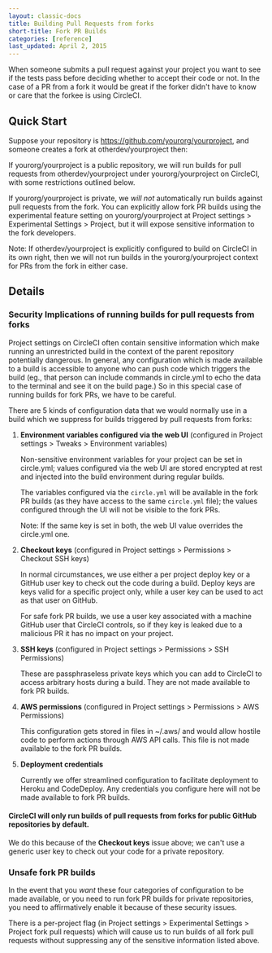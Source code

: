 ```yaml
---
layout: classic-docs
title: Building Pull Requests from forks
short-title: Fork PR Builds
categories: [reference]
last_updated: April 2, 2015
---
```


When someone submits a pull request against your project you want to see if the 
tests pass before deciding whether to accept their code or not. In the case of a PR from a fork
it would be great if the forker didn't have to know or care that the forkee is using CircleCI.

## Quick Start

Suppose your repository is https://github.com/yourorg/yourproject, and someone creates a fork at
otherdev/yourproject then:

If yourorg/yourproject is a public repository, we will run builds for pull requests 
from otherdev/yourproject under yourorg/yourproject on CircleCI, with some restrictions
outlined below.

If yourorg/yourproject is private, we *will not* automatically run builds against pull requests 
from the fork. You can explicitly allow fork PR builds using the experimental feature setting on 
yourorg/yourproject at Project settings > Experimental Settings > Project, but it will expose
sensitive information to the fork developers.

<span class='label label-info'>Note:</span> If otherdev/yourproject is explicitly configured to
build on CircleCI in its own right, then we will not run builds in the yourorg/yourproject context 
for PRs from the fork in either case.

## Details

### Security Implications of running builds for pull requests from forks

Project settings on CircleCI often
contain sensitive information which make running an unrestricted build in the context of the parent 
repository potentially dangerous. In general, any configuration which is made available to a build 
is accessible to anyone who can push code which triggers the build (eg., that person can 
include commands in circle.yml to echo the data to the terminal and see it on the build page.) 
So in this special case of running builds for fork PRs, we have to be careful.

There are 5 kinds of configuration data that we would normally use in a build which we suppress
for builds triggered by pull requests from forks:

1. **Environment variables configured via the web UI**
   (configured in Project settings > Tweaks > Environment variables)

   Non-sensitive environment variables for your project can be set 
   in circle.yml; values configured via the web UI are stored encrypted at rest and
   injected into the build environment during regular builds.

   The variables configured via the `circle.yml` will be available in
   the fork PR builds (as they have access to the same `circle.yml` file);
   the values configured through the UI will not be visible to the fork
   PRs.

   <span class='label label-info'>Note:</span> If the same key is set in both, the web UI value overrides the circle.yml one.

2. **Checkout keys**
   (configured in Project settings > Permissions > Checkout SSH keys)

   In normal circumstances, we use either a per project deploy key or a GitHub user key to check 
   out the code during a build. Deploy keys are keys valid for a specific project only, while a user
   key can be used to act as that user on GitHub.

   For safe fork PR builds, we use a user key associated with a machine GitHub user that 
   CircleCI controls, so if they key is leaked due to a malicious PR it has no impact
   on your project.

3. **SSH keys** 
   (configured in Project settings > Permissions > SSH Permissions)

   These are passphraseless private keys which you can add to CircleCI to access arbitrary 
   hosts during a build. They are not made available to fork PR builds.

4. **AWS permissions**
   (configured in Project settings > Permissions > AWS Permissions)

   This configuration gets stored in files in ~/.aws/ and would allow hostile code to perform actions through AWS API calls. This file is not made available to the fork PR builds.

5. **Deployment credentials**

   Currently we offer streamlined configuration to facilitate deployment to Heroku and 
   CodeDeploy. Any credentials you configure here will not be made available to fork PR builds.

#### CircleCI will only run builds of pull requests from forks for public GitHub repositories by default. 

We do this because of the **Checkout keys** issue above; we can't use a generic user key to 
check out your code for a private repository.


### Unsafe fork PR builds

In the event that you *want* these four categories of configuration to be made available, or you need
to run fork PR builds for private repositories, you need to affirmatively enable it because of these 
security issues.

There is a per-project flag (in Project settings > Experimental Settings > Project fork pull requests)
which will cause us to run builds of all fork pull requests without suppressing any of the sensitive 
information listed above.

